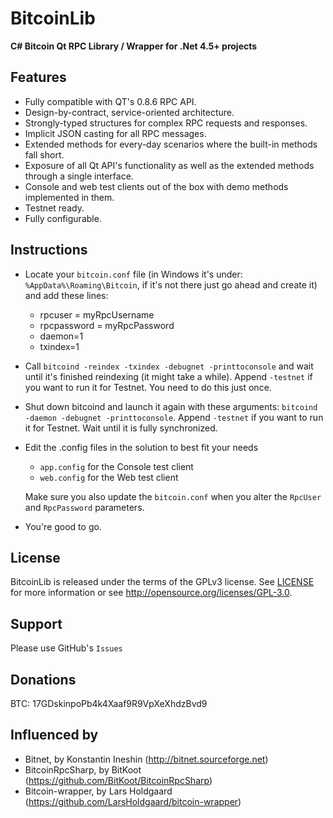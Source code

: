 BitcoinLib
==========

**C# Bitcoin Qt RPC Library / Wrapper for .Net 4.5+ projects**

Features
--------

- Fully compatible with QT's 0.8.6 RPC API.
- Design-by-contract, service-oriented architecture.
- Strongly-typed structures for complex RPC requests and responses.
- Implicit JSON casting for all RPC messages.
- Extended methods for every-day scenarios where the built-in methods fall short.
- Exposure of all Qt API's functionality as well as the extended methods through a single interface.
- Console and web test clients out of the box with demo methods implemented in them.
- Testnet ready.
- Fully configurable.

Instructions
------------

- Locate your `bitcoin.conf` file (in Windows it's under: `%AppData%\Roaming\Bitcoin`, if it's not there just go ahead and create it) and add these lines:
	- rpcuser = myRpcUsername
	- rpcpassword = myRpcPassword
	- daemon=1
	- txindex=1

- Call `bitcoind -reindex -txindex -debugnet -printtoconsole` and wait until it's finished reindexing (it might take a while). Append `-testnet` if you want to run it for Testnet. You need to do this just once.

- Shut down bitcoind and launch it again with these arguments: `bitcoind -daemon -debugnet -printtoconsole`. Append `-testnet` if you want to run it for Testnet. Wait until it is fully synchronized. 

- Edit the .config files in the solution to best fit your needs
	- `app.config` for the Console test client
	- `web.config` for the Web test client

  Make sure you also update the `bitcoin.conf` when you alter the `RpcUser` and `RpcPassword` parameters.

- You're good to go.

License
-------

BitcoinLib is released under the terms of the GPLv3 license. See [LICENSE](LICENSE) for more information or see http://opensource.org/licenses/GPL-3.0.

Support
-------

Please use GitHub's `Issues`

Donations
---------

BTC: 17GDskinpoPb4k4Xaaf9R9VpXeXhdzBvd9

Influenced by
-------------

- Bitnet, by Konstantin Ineshin (http://bitnet.sourceforge.net)
- BitcoinRpcSharp, by BitKoot (https://github.com/BitKoot/BitcoinRpcSharp)
- Bitcoin-wrapper, by Lars Holdgaard (https://github.com/LarsHoldgaard/bitcoin-wrapper)
